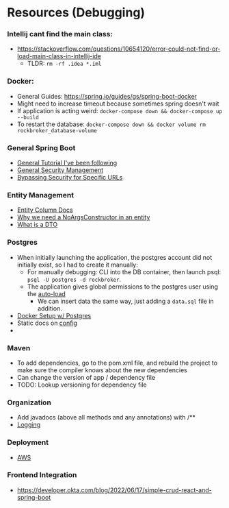 # Resources (Debugging)

### Intellij cant find the main class:
* https://stackoverflow.com/questions/10654120/error-could-not-find-or-load-main-class-in-intellij-ide
  * TLDR: `rm -rf .idea *.iml`

### Docker:
* General Guides: https://spring.io/guides/gs/spring-boot-docker
* Might need to increase timeout because sometimes spring doesn't wait 
* If application is acting weird: `docker-compose down && docker-compose up --build`
* To restart the database: `docker-compose down && docker volume rm rockbroker_database-volume`

### General Spring Boot
* [General Tutorial I've been following](https://www.youtube.com/watch?v=s0D1AvtvN4w&list=PLGRDMO4rOGcNLnW1L2vgsExTBg-VPoZHr&index=5&ab_channel=JavaGuides)
* [General Security Management](https://docs.spring.io/spring-security/reference/features/authentication/password-storage.html#authentication-password-storage-configuration)
* [Bypassing Security for Specific URLs](https://www.geeksforgeeks.org/spring-security-security-none-filters-none-access-permitall/)

### Entity Management
* [Entity Column Docs](https://jakarta.ee/specifications/persistence/2.2/apidocs/javax/persistence/column)
* [Why we need a NoArgsConstructor in an entity](https://stackoverflow.com/questions/68314072/why-to-use-allargsconstructor-and-noargsconstructor-together-over-an-entity)
* [What is a DTO](https://stackoverflow.com/questions/1051182/what-is-a-data-transfer-object-dto)

### Postgres
* When initially launching the application, the postgres account did not initially exist, so I had to create it manually:
  * For manually debugging: CLI into the DB container, then launch psql: `psql -U postgres -d rockbroker`. 
  * The application gives global permissions to the postgres user using the [auto-load](https://stackoverflow.com/questions/38040572/spring-boot-loading-initial-data)
    * We can insert data the same way, just adding a `data.sql` file in addition.
* [Docker Setup w/ Postgres](https://www.youtube.com/watch?v=_Gdb-jK3Sr4&ab_channel=DanVega)
* Static docs on [config](https://hackernoon.com/using-postgres-effectively-in-spring-boot-applications)
* 

### Maven
* To add dependencies, go to the pom.xml file, and rebuild the project to make sure the compiler knows about the new dependencies
* Can change the version of app / dependency file
* TODO: Lookup versioning for dependency file

### Organization
* Add javadocs (above all methods and any annotations) with /**
* [Logging](https://medium.com/@psdevraye/best-practices-for-exception-logging-in-spring-boot-real-time-examples-5139607103aa)

### Deployment
* [AWS](https://www.youtube.com/watch?v=GGPPkUcHleQ&ab_channel=DanVega)

### Frontend Integration
* https://developer.okta.com/blog/2022/06/17/simple-crud-react-and-spring-boot
